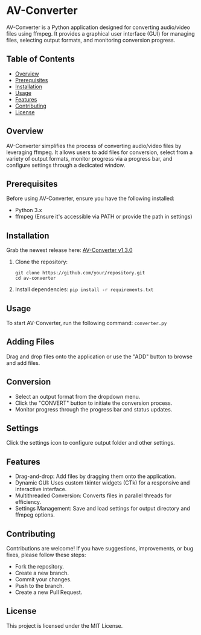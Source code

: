 # AV-Converter

AV-Converter is a Python application designed for converting audio/video files using ffmpeg. It provides a graphical user interface (GUI) for managing files, selecting output formats, and monitoring conversion progress.

## Table of Contents

- [Overview](#overview)
- [Prerequisites](#prerequisites)
- [Installation](#installation)
- [Usage](#usage)
- [Features](#features)
- [Contributing](#contributing)
- [License](#license)

## Overview

AV-Converter simplifies the process of converting audio/video files by leveraging ffmpeg. It allows users to add files for conversion, select from a variety of output formats, monitor progress via a progress bar, and configure settings through a dedicated window.

## Prerequisites

Before using AV-Converter, ensure you have the following installed:

- Python 3.x
- ffmpeg (Ensure it's accessible via PATH or provide the path in settings)

## Installation

Grab the newest release here: [AV-Converter v1.3.0](https://github.com/paichiwo/av-converter/releases/tag/1.3)

1. Clone the repository:
   ```
   git clone https://github.com/your/repository.git
   cd av-converter

2. Install dependencies:
`pip install -r requirements.txt`

## Usage
To start AV-Converter, run the following command:
`converter.py`

## Adding Files
Drag and drop files onto the application or use the "ADD" button to browse and add files.  

## Conversion
- Select an output format from the dropdown menu.
- Click the "CONVERT" button to initiate the conversion process.
- Monitor progress through the progress bar and status updates.

## Settings
Click the settings icon to configure output folder and other settings.

## Features
- Drag-and-drop: Add files by dragging them onto the application.
- Dynamic GUI: Uses custom tkinter widgets (CTk) for a responsive and interactive interface.
- Multithreaded Conversion: Converts files in parallel threads for efficiency.
- Settings Management: Save and load settings for output directory and ffmpeg options.

## Contributing
Contributions are welcome! If you have suggestions, improvements, or bug fixes, please follow these steps:

- Fork the repository.
- Create a new branch.
- Commit your changes.
- Push to the branch.
- Create a new Pull Request.

## License
This project is licensed under the MIT License.